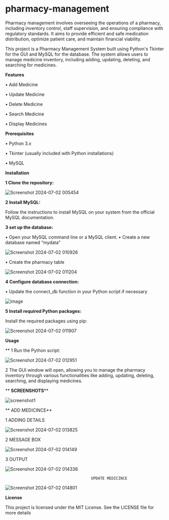 # pharmacy-management
Pharmacy management involves overseeing the operations of a pharmacy, including inventory control, staff supervision, and ensuring compliance with regulatory standards. It aims to provide efficient and safe medication distribution, optimize patient care, and maintain financial viability.

This project is a Pharmacy Management System built using Python's Tkinter for the GUI and MySQL for the database. The system allows users to manage medicine inventory, including adding, updating, deleting, and searching for medicines.

**Features**

•	Add Medicine

•	Update Medicine

•	Delete Medicine

•	Search Medicine

•	Display Medicines

**Prerequisites**

•	Python 3.x

•	Tkinter (usually included with Python installations)

•	MySQL

**Installation**

**1 Clone the repository:**

![Screenshot 2024-07-02 005454](https://github.com/divya0152/pharmacy-management/assets/174375954/ef9d5826-f380-457a-b851-f81d814b7240)

**2 Install MySQL:**

Follow the instructions to install MySQL on your system from the official MySQL documentation.
    
**3 set up the database:**

•	Open your MySQL command line or a MySQL client.
•	Create a new database named “mydata”


![Screenshot 2024-07-02 010926](https://github.com/divya0152/pharmacy-management/assets/174375954/5e761054-8200-4177-909e-026ff38c9a5f)

•	Create the pharmacy table


![Screenshot 2024-07-02 011204](https://github.com/divya0152/pharmacy-management/assets/174375954/9168dcd2-4126-4717-8448-dac677c5e6aa)


**4 Configure database connection:**

•	Update the connect_db function in your Python script if necessary

![image](https://github.com/divya0152/pharmacy-management/assets/174375954/13368e2b-4943-48b1-a51d-32bddcf94ae2)

**5 Install required Python packages:**

Install the required packages using pip:

![Screenshot 2024-07-02 011907](https://github.com/divya0152/pharmacy-management/assets/174375954/1acc2fe5-7db3-420e-a663-69b6e8941d17)

**Usage**

** 1  Run the Python script:

![Screenshot 2024-07-02 012951](https://github.com/divya0152/pharmacy-management/assets/174375954/801e43b5-ea0c-4d69-bf8c-a040580ed3e2)

2  The GUI window will open, allowing you to manage the pharmacy inventory through various functionalities like adding, updating, deleting, searching, and displaying medicines.

**                                        **SCREENSHOTS****

![screenshot1](https://github.com/divya0152/pharmacy-management/assets/174375954/c7c183fe-0049-4623-b8d1-02204fcaa1dc)

**                                 ADD MEDICINCE**

1 ADDING DETAILS

![Screenshot 2024-07-02 013825](https://github.com/divya0152/pharmacy-management/assets/174375954/d1efbaab-4fc5-4ddd-a65f-b6fd5aad3e7e)

2 MESSAGE BOX

![Screenshot 2024-07-02 014149](https://github.com/divya0152/pharmacy-management/assets/174375954/177ae229-a708-42c3-82ff-476629251c6f)

3 OUTPUT

![Screenshot 2024-07-02 014336](https://github.com/divya0152/pharmacy-management/assets/174375954/aac3cf88-d5de-409f-9f0b-3f0d8e9fc8a7)

                                          UPDATE MEDICINCE

![Screenshot 2024-07-02 014801](https://github.com/divya0152/pharmacy-management/assets/174375954/20088c38-bc34-481e-8df4-b784eaaf6577)


**License**

This project is licensed under the MIT License. See the LICENSE file for more details

